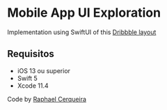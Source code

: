 # Mobile App UI Exploration

Implementation using SwiftUI of this [Dribbble layout](https://dribbble.com/shots/11957539-Mobile-App-UI-Exploration)

## Requisitos

- iOS 13 ou superior
- Swift 5
- Xcode 11.4

Code by [Raphael Cerqueira](https://www.linkedin.com/in/rphlfc/)
